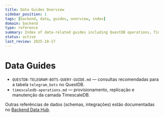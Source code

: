 ```yaml
---
title: Data Guides Overview
sidebar_position: 1
tags: [backend, data, guides, overview, index]
domain: backend
type: reference
summary: Index of data-related guides including QuestDB operations, TimescaleDB, and database tools
status: active
last_review: 2025-10-17
---
```


# Data Guides

- `QUESTDB-TELEGRAM-BOTS-QUERY-GUIDE.md` — consultas recomendadas para a tabela `telegram_bots` no QuestDB.
- `timescaledb-operations.md` — provisionamento, replicação e manutenção da camada TimescaleDB.

Outras referências de dados (schemas, integrações) estão documentadas no [Backend Data Hub](../README.md).
